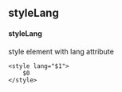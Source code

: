 ## styleLang
#### styleLang
style element with lang attribute
```vue
<style lang="$1">
	$0
</style>
```